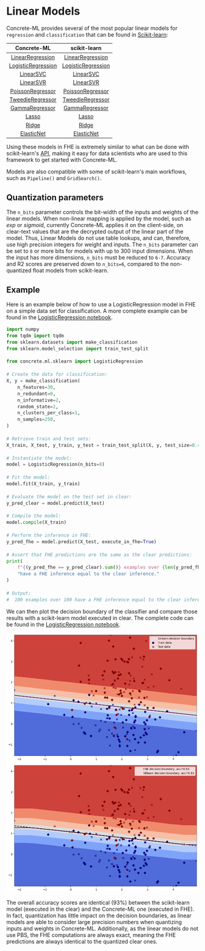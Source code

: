 # Linear Models

Concrete-ML provides several of the most popular linear models for `regression` and `classification` that can be found in [Scikit-learn](https://scikit-learn.org/stable/):

|                                                Concrete-ML                                                |                                                                          scikit-learn                                                                           |
| :-------------------------------------------------------------------------------------------------------: | :-------------------------------------------------------------------------------------------------------------------------------------------------------------: |
|   [LinearRegression](../developer-guide/api/concrete.ml.sklearn.linear_model.md#class-linearregression)   |    [LinearRegression](https://scikit-learn.org/stable/modules/generated/sklearn.linear%5C_model.LinearRegression.html#sklearn.linear_model.LinearRegression)    |
| [LogisticRegression](../developer-guide/api/concrete.ml.sklearn.linear_model.md#class-logisticregression) | [LogisticRegression](https://scikit-learn.org/stable/modules/generated/sklearn.linear%5C_model.LogisticRegression.html#sklearn.linear_model.LogisticRegression) |
|              [LinearSVC](../developer-guide/api/concrete.ml.sklearn.svm.md#class-linearsvc)               |                         [LinearSVC](https://scikit-learn.org/stable/modules/generated/sklearn.svm.LinearSVC.html#sklearn.svm.LinearSVC)                         |
|              [LinearSVR](../developer-guide/api/concrete.ml.sklearn.svm.md#class-linearsvr)               |                         [LinearSVR](https://scikit-learn.org/stable/modules/generated/sklearn.svm.LinearSVR.html#sklearn.svm.LinearSVR)                         |
|       [PoissonRegressor](../developer-guide/api/concrete.ml.sklearn.glm.md#class-poissonregressor)        |    [PoissonRegressor](https://scikit-learn.org/stable/modules/generated/sklearn.linear%5C_model.PoissonRegressor.html#sklearn.linear_model.PoissonRegressor)    |
|       [TweedieRegressor](../developer-guide/api/concrete.ml.sklearn.glm.md#class-tweedieregressor)        |    [TweedieRegressor](https://scikit-learn.org/stable/modules/generated/sklearn.linear%5C_model.TweedieRegressor.html#sklearn.linear_model.TweedieRegressor)    |
|         [GammaRegressor](../developer-guide/api/concrete.ml.sklearn.glm.md#class-gammaregressor)          |       [GammaRegressor](https://scikit-learn.org/stable/modules/generated/sklearn.linear%5C_model.GammaRegressor.html#sklearn.linear_model.GammaRegressor)       |
|              [Lasso](../developer-guide/api/concrete.ml.sklearn.linear_model.md#class-lasso)              |                    [Lasso](https://scikit-learn.org/stable/modules/generated/sklearn.linear%5C_model.Lasso.html#sklearn.linear_model.Lasso)                     |
|              [Ridge](../developer-guide/api/concrete.ml.sklearn.linear_model.md#class-ridge)              |                    [Ridge](https://scikit-learn.org/stable/modules/generated/sklearn.linear%5C_model.Ridge.html#sklearn.linear_model.Ridge)                     |
|         [ElasticNet](../developer-guide/api/concrete.ml.sklearn.linear_model.md#class-elasticnet)         |             [ElasticNet](https://scikit-learn.org/stable/modules/generated/sklearn.linear%5C_model.ElasticNet.html#sklearn.linear_model.ElasticNet)             |

Using these models in FHE is extremely similar to what can be done with scikit-learn's [API](https://scikit-learn.org/stable/modules/classes.html#module-sklearn.linear_model), making it easy for data scientists who are used to this framework to get started with Concrete-ML.

Models are also compatible with some of scikit-learn's main workflows, such as `Pipeline()` and `GridSearch()`.

## Quantization parameters

The `n_bits` parameter controls the bit-width of the inputs and weights of the linear models. When non-linear mapping is applied by the model, such as _exp_ or _sigmoid_, currently Concrete-ML applies it on the client-side, on clear-text values that are the decrypted output of the linear part of the model. Thus, Linear Models do not use table lookups, and can, therefore, use high precision integers for weight and inputs. The `n_bits` parameter can be set to `8` or more bits for models with up to 300 input dimensions. When the input has more dimensions, `n_bits` must be reduced to `6-7`. Accuracy and R2 scores are preserved down to `n_bits=6`, compared to the non-quantized float models from scikit-learn.

## Example

Here is an example below of how to use a LogisticRegression model in FHE on a simple data set for classification. A more complete example can be found in the [LogisticRegression notebook](ml_examples.md).

```python
import numpy
from tqdm import tqdm
from sklearn.datasets import make_classification
from sklearn.model_selection import train_test_split

from concrete.ml.sklearn import LogisticRegression

# Create the data for classification:
X, y = make_classification(
    n_features=30,
    n_redundant=0,
    n_informative=2,
    random_state=2,
    n_clusters_per_class=1,
    n_samples=250,
)

# Retrieve train and test sets:
X_train, X_test, y_train, y_test = train_test_split(X, y, test_size=0.4, random_state=42)

# Instantiate the model:
model = LogisticRegression(n_bits=8)

# Fit the model:
model.fit(X_train, y_train)

# Evaluate the model on the test set in clear:
y_pred_clear = model.predict(X_test)

# Compile the model:
model.compile(X_train)

# Perform the inference in FHE:
y_pred_fhe = model.predict(X_test, execute_in_fhe=True)

# Assert that FHE predictions are the same as the clear predictions:
print(
    f"{(y_pred_fhe == y_pred_clear).sum()} examples over {len(y_pred_fhe)} "
    "have a FHE inference equal to the clear inference."
)

# Output:
#  100 examples over 100 have a FHE inference equal to the clear inference
```

We can then plot the decision boundary of the classifier and compare those results with a scikit-learn model executed in clear. The complete code can be found in the [LogisticRegression notebook](ml_examples.md).

![Sklearn model decision boundaries](../figures/logistic_regression_clear.png) ![FHE model decision boundarires](../figures/logistic_regression_fhe.png)

The overall accuracy scores are identical (93%) between the scikit-learn model (executed in the clear) and the Concrete-ML one (executed in FHE). In fact, quantization has little impact on the decision boundaries, as linear models are able to consider large precision numbers when quantizing inputs and weights in Concrete-ML. Additionally, as the linear models do not use PBS, the FHE computations are always exact, meaning the FHE predictions are always identical to the quantized clear ones.
